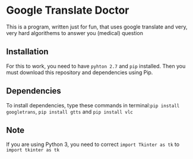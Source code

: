 # Google Translate Doctor
This is a program, written just for fun, that uses google translate and very, very hard algorithems to answer you (medical) question

## Installation
For this to work, you need to have ```pyhton 2.7``` and ```pip``` installed. Then you must download this repository and dependencies using Pip.

## Dependencies
To install dependencies, type these commands in terminal:```pip install googletrans```, ```pip install gtts``` and ```pip install vlc```

## Note
If you are using Python 3, you need to correct ```import Tkinter as tk``` to ```import tkinter as tk```
